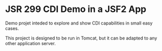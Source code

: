 JSR 299 CDI Demo in a JSF2 App
==============================


Demo projet inteded to explore and show CDI capabilities in small easy cases.

This project is designed to be run in Tomcat, but it can be adapted to any other application server.
